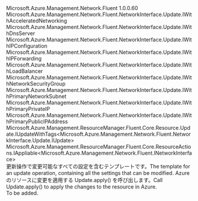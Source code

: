 <Type Name="IUpdate" FullName="Microsoft.Azure.Management.Network.Fluent.NetworkInterface.Update.IUpdate">
  <TypeSignature Language="C#" Value="public interface IUpdate : Microsoft.Azure.Management.Network.Fluent.NetworkInterface.Update.IWithAcceleratedNetworking, Microsoft.Azure.Management.Network.Fluent.NetworkInterface.Update.IWithDnsServer, Microsoft.Azure.Management.Network.Fluent.NetworkInterface.Update.IWithIPConfiguration, Microsoft.Azure.Management.Network.Fluent.NetworkInterface.Update.IWithIPForwarding, Microsoft.Azure.Management.Network.Fluent.NetworkInterface.Update.IWithLoadBalancer, Microsoft.Azure.Management.Network.Fluent.NetworkInterface.Update.IWithNetworkSecurityGroup, Microsoft.Azure.Management.Network.Fluent.NetworkInterface.Update.IWithPrimaryNetworkSubnet, Microsoft.Azure.Management.Network.Fluent.NetworkInterface.Update.IWithPrimaryPrivateIP, Microsoft.Azure.Management.Network.Fluent.NetworkInterface.Update.IWithPrimaryPublicIPAddress, Microsoft.Azure.Management.ResourceManager.Fluent.Core.Resource.Update.IUpdateWithTags&lt;Microsoft.Azure.Management.Network.Fluent.NetworkInterface.Update.IUpdate&gt;, Microsoft.Azure.Management.ResourceManager.Fluent.Core.ResourceActions.IAppliable&lt;Microsoft.Azure.Management.Network.Fluent.INetworkInterface&gt;" />
  <TypeSignature Language="ILAsm" Value=".class public interface auto ansi abstract IUpdate implements class Microsoft.Azure.Management.Network.Fluent.NetworkInterface.Update.IWithAcceleratedNetworking, class Microsoft.Azure.Management.Network.Fluent.NetworkInterface.Update.IWithDnsServer, class Microsoft.Azure.Management.Network.Fluent.NetworkInterface.Update.IWithIPConfiguration, class Microsoft.Azure.Management.Network.Fluent.NetworkInterface.Update.IWithIPForwarding, class Microsoft.Azure.Management.Network.Fluent.NetworkInterface.Update.IWithLoadBalancer, class Microsoft.Azure.Management.Network.Fluent.NetworkInterface.Update.IWithNetworkSecurityGroup, class Microsoft.Azure.Management.Network.Fluent.NetworkInterface.Update.IWithPrimaryNetworkSubnet, class Microsoft.Azure.Management.Network.Fluent.NetworkInterface.Update.IWithPrimaryPrivateIP, class Microsoft.Azure.Management.Network.Fluent.NetworkInterface.Update.IWithPrimaryPublicIPAddress, class Microsoft.Azure.Management.ResourceManager.Fluent.Core.Resource.Update.IUpdateWithTags`1&lt;class Microsoft.Azure.Management.Network.Fluent.NetworkInterface.Update.IUpdate&gt;, class Microsoft.Azure.Management.ResourceManager.Fluent.Core.ResourceActions.IAppliable`1&lt;class Microsoft.Azure.Management.Network.Fluent.INetworkInterface&gt;, class Microsoft.Azure.Management.ResourceManager.Fluent.Core.ResourceActions.IIndexable" />
  <TypeSignature Language="DocId" Value="T:Microsoft.Azure.Management.Network.Fluent.NetworkInterface.Update.IUpdate" />
  <TypeSignature Language="VB.NET" Value="Public Interface IUpdate&#xA;Implements IAppliable(Of INetworkInterface), IUpdateWithTags(Of IUpdate), IWithAcceleratedNetworking, IWithDnsServer, IWithIPConfiguration, IWithIPForwarding, IWithLoadBalancer, IWithNetworkSecurityGroup, IWithPrimaryNetworkSubnet, IWithPrimaryPrivateIP, IWithPrimaryPublicIPAddress" />
  <TypeSignature Language="F#" Value="type IUpdate = interface&#xA;    interface IAppliable&lt;INetworkInterface&gt;&#xA;    interface IIndexable&#xA;    interface IUpdateWithTags&lt;IUpdate&gt;&#xA;    interface IWithPrimaryNetworkSubnet&#xA;    interface IWithPrimaryPrivateIP&#xA;    interface IWithPrimaryPublicIPAddress&#xA;    interface IWithNetworkSecurityGroup&#xA;    interface IWithIPForwarding&#xA;    interface IWithDnsServer&#xA;    interface IWithIPConfiguration&#xA;    interface IWithLoadBalancer&#xA;    interface IWithAcceleratedNetworking" />
  <AssemblyInfo>
    <AssemblyName>Microsoft.Azure.Management.Network.Fluent</AssemblyName>
    <AssemblyVersion>1.0.0.60</AssemblyVersion>
  </AssemblyInfo>
  <Interfaces>
    <Interface>
      <InterfaceName>Microsoft.Azure.Management.Network.Fluent.NetworkInterface.Update.IWithAcceleratedNetworking</InterfaceName>
    </Interface>
    <Interface>
      <InterfaceName>Microsoft.Azure.Management.Network.Fluent.NetworkInterface.Update.IWithDnsServer</InterfaceName>
    </Interface>
    <Interface>
      <InterfaceName>Microsoft.Azure.Management.Network.Fluent.NetworkInterface.Update.IWithIPConfiguration</InterfaceName>
    </Interface>
    <Interface>
      <InterfaceName>Microsoft.Azure.Management.Network.Fluent.NetworkInterface.Update.IWithIPForwarding</InterfaceName>
    </Interface>
    <Interface>
      <InterfaceName>Microsoft.Azure.Management.Network.Fluent.NetworkInterface.Update.IWithLoadBalancer</InterfaceName>
    </Interface>
    <Interface>
      <InterfaceName>Microsoft.Azure.Management.Network.Fluent.NetworkInterface.Update.IWithNetworkSecurityGroup</InterfaceName>
    </Interface>
    <Interface>
      <InterfaceName>Microsoft.Azure.Management.Network.Fluent.NetworkInterface.Update.IWithPrimaryNetworkSubnet</InterfaceName>
    </Interface>
    <Interface>
      <InterfaceName>Microsoft.Azure.Management.Network.Fluent.NetworkInterface.Update.IWithPrimaryPrivateIP</InterfaceName>
    </Interface>
    <Interface>
      <InterfaceName>Microsoft.Azure.Management.Network.Fluent.NetworkInterface.Update.IWithPrimaryPublicIPAddress</InterfaceName>
    </Interface>
    <Interface>
      <InterfaceName>Microsoft.Azure.Management.ResourceManager.Fluent.Core.Resource.Update.IUpdateWithTags&lt;Microsoft.Azure.Management.Network.Fluent.NetworkInterface.Update.IUpdate&gt;</InterfaceName>
    </Interface>
    <Interface>
      <InterfaceName>Microsoft.Azure.Management.ResourceManager.Fluent.Core.ResourceActions.IAppliable&lt;Microsoft.Azure.Management.Network.Fluent.INetworkInterface&gt;</InterfaceName>
    </Interface>
  </Interfaces>
  <Docs>
    <summary>
            <span data-ttu-id="7b69e-101">更新操作で変更可能なすべての設定を含むテンプレートです。</span><span class="sxs-lookup"><span data-stu-id="7b69e-101">The template for an update operation, containing all the settings that can be modified.</span></span>
            <span data-ttu-id="7b69e-102">Azure のリソースに変更を適用する Update.apply() を呼び出します。</span><span class="sxs-lookup"><span data-stu-id="7b69e-102">Call  Update.apply() to apply the changes to the resource in Azure.</span></span>
            </summary>
    <remarks>To be added.</remarks>
  </Docs>
  <Members />
</Type>
